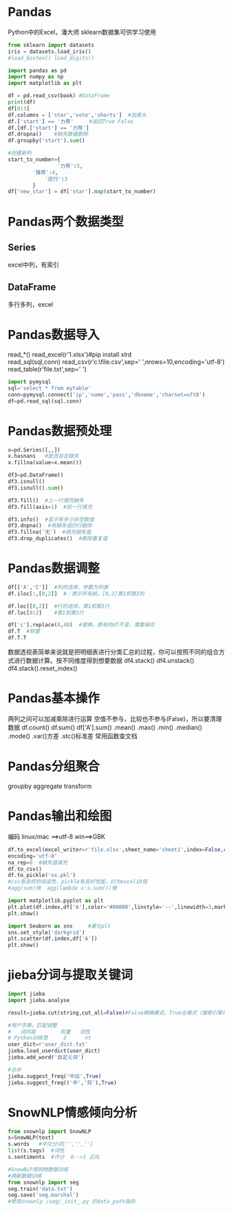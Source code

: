 Pandas
=====
Python中的Excel，潘大师
sklearn数据集可供学习使用
```python
from sklearn import datasets
iris = datasets.load_iris()
#load_boston() load_digits()

import pandas as pd
import numpy as np
import matplotlib as plt

df = pd.read_csv(book) #DataFrame
print(df)
df[0:3]
df.columns = ['star','vote','shorts']  #加表头
df.['start'] == '力荐'     #返回True False
df.[df.['start'] == '力荐']
df.dropna()    #缺失数据删除
df.groupby('start').sum()

#创建新列
start_to_number={
                '力荐':5,
		'推荐':4,
	        '还行':3
		}
df['new_star'] = df['star'].map(start_to_number)
```

Pandas两个数据类型
======
Series
------
excel中列，有索引


DataFrame
-----------
多行多列，excel

Pandas数据导入
======
read_*()  read_excel(r'1.xlsx')#pip install xlrd  
          read_sql(sql,conn)
		  read_csv(r'c:\file.csv',sep=' ',nrows=10,encoding='utf-8')
		  read_table(r'file.txt',sep=' ')
		  
```python
import pymysql
sql='select * from mytable'
conn=pymysql.connect('ip','name','pass','dbname','charset=uft8')
df=pd.read_sql(sql.conn)
```

Pandas数据预处理
======
```python
x=pd.Series([,,])
x.hasnans   #是否存在缺失
x.fillna(value=x.mean())

df3=pd.DataFrame()
df3.isnull()
df3.isnull().sum()

df3.fill()  #上一行填充缺失
df3.fill(axis=1)  #前一行填充

df3.info()  #显示有多少非空数值
df3.dnpna()  #有缺失值的行删除
df3.fillna('无')  #填充缺失值
df3.drop_duplicates()  #删除重复值

```
Pandas数据调整
======
```python
df[['A','C']]  #列的选择，参数为列表
df.iloc[:,[0,2]]  #：表示所有航，[0,2]第1和第3列

df.loc[[0,2]]  #行的选择，第1和第3行
df.loc[0:2]    #第1到第3行

df['c'].replace(4,40)  #替换，原有的df不变，需要保存
df.T  #转置
df.T.T
```
数据透视表简单来说就是把明细表进行分类汇总的过程，你可以按照不同的组合方式进行数据计算。按不同维度得到想要数据
df4.stack()  df4.unstack()  df4.stack().reset_index()

Pandas基本操作
======
两列之间可以加减乘除进行运算
空值不参与，比较也不参与(False)，所以要清理数据
df.count()  df.sum()  df['A'].sum()
.mean()  .max()  .min()  .median()  .mode()  .var()方差  .stc()标准差  常用函数查文档

Pandas分组聚合
======
groupby  aggregate
  transform


Pandas输出和绘图
======
编码
linux/mac ==>utf-8  win==>GBK
```python
df.to_excel(excel_writer=r'file.xlsx',sheet_name='sheet1',index=False,columns=['col1','col2'])
encoding='utf-8'
na_rep=0  #缺失值填充
df.to_csv()
df.to_pickle('xx.pkl')
#csv有良好的阅读性，pickle有良好性能，约为excel10倍
#agg(sum)快  agg(lambda x:s.sum())慢

import matplotlib.pyplot as plt
plt.plot(df.index,df['A'],color='#00000',linstyle='--',linewidth=3,marker='D')
plt.show()

import Seaborn as sns     #美化plt
sns.set_style('darkgrid')
plt.scatter(df.index,df['A'])
plt.show()
```

jieba分词与提取关键词
======
```python
import jieba
import jieba.analyse

result=jieba.cut(string,cut_all=False)#False精确模式，True全模式（搜索引擎用）

#用户字典，匹配调整
#   词内容        权重   词性
# Python训练营     3      nt
user_dict=r'user_dict.txt'
jieba.load_userdict(user_dict)
jieba.add_word('自定义词')

#合并
jieba.suggest_freq('中出',True)
jieba.suggest_freq(('中','将'),True)
```

SnowNLP情感倾向分析
======
```python
from snownlp import SnowNLP
s=SnowNLP(text)
s.words   #中文分词['','','']
list(s.tags)  #词性
s.sentiments  #评分  0-->1 正向

#SnowNLP用购物数据训练
#换新数据训练
from snownlp import seg
seg.train('data.txt')
seg.save('seg.marshal')
#修改snownlp /seg/_init_.py 的data_path指向

```
